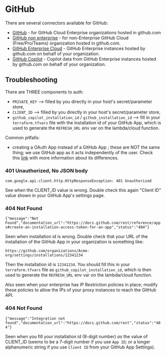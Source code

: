 # GitHub

There are several connectors available for GitHub:

- [GitHub](github/README.md) - for GitHub Cloud Enterprise organizations hosted in github.com
- [GitHub non enterprise](github-non-enterprise/README.md) - for non-Enterprise GitHub Cloud (Free/Pro/Teams) organization hosted in github.com.
- [GitHub Enterprise Cloud](enterprise-server/README.md) - GitHub Enterprise instances hosted by github.com on behalf of your organization.
- [GitHub Copilot](copilot/README.md) - Copilot data from GitHub Enterprise instances hosted by github.com on behalf of your organization.


## Troubleshooting

There are THREE components to auth:
  - `PRIVATE_KEY` --> filled by you directly in your host's secret/parameter store,
  - `CLIENT_ID` --> filled by you directly in your host's secret/parameter store,
  - `github_copilot_installation_id` / `github_installation_id` --> fill in your `terraform.tfvars` file with the installation id of your GitHub App, which is used to generate the `REFRESH_URL` env var on the lambda/cloud function.

Common pitfalls:
  - creating a OAuth App instead of a GitHub App ; these are NOT the same thing; we use GitHub app as it acts independently of the user. Check this [link](https://docs.github.com/en/apps/oauth-apps/building-oauth-apps/differences-between-github-apps-and-oauth-apps) with more information about its differences.

### 401 Unauthorized, No JSON body


`com.google.api.client.http.HttpResponseException: 401 Unauthorized `

See when the CLIENT_ID value is wrong. Double check this again "Client ID" value shown in your GitHub App's settings page.


### 404 Not Found
`{"message":"Not Found","documentation_url":"https://docs.github.com/rest/reference/apps#create-an-installation-access-token-for-an-app","status":"404"}`

Seen when installation id is wrong. Double check that your URL of the installation of the GitHub App in your organization is something like:

`https://github.com/organizations/Acme-org/settings/installations/12341234`

Then the installation id is `12341234`. You should fill this in your `terraform.tfvars` file as `github_copilot_installation_id`, which is then used to generate the `REFRESH_URL` env var on the lambda/cloud function.

Also seen when your enterprise has IP Restriction policies in place; modify these policies to allow the IPs of your proxy instances to reach the GitHub API.

### 404 Not Found

`{"message":"Integration not found","documentation_url":"https://docs.github.com/rest","status":"404"}`

Seen when you fill your installation id (8-digit number) *as* the value of CLIENT_ID (seems to be a 7-digit number if you use `App ID`; or a longer alphanumeric string if you use `Client ID` from your GitHub App Settings).
